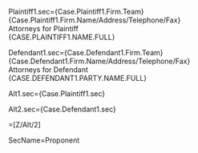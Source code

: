 Plaintiff1.sec={Case.Plaintiff1.Firm.Team}<br>{Case.Plaintiff1.Firm.Name/Address/Telephone/Fax}<br>Attorneys for Plaintiff<br><span style="text-transform: uppercase;">{Case.Plaintiff1.Name.Full}</span> 

Defendant1.sec={Case.Defendant1.Firm.Team}<br>{Case.Defendant1.Firm.Name/Address/Telephone/Fax}<br>Attorneys for Defendant<br><span style="text-transform: uppercase;">{Case.Defendant1.Party.Name.Full}</span> 

Alt1.sec={Case.Plaintiff1.sec}

Alt2.sec={Case.Defendant1.sec}

=[Z/Alt/2]

SecName=Proponent
